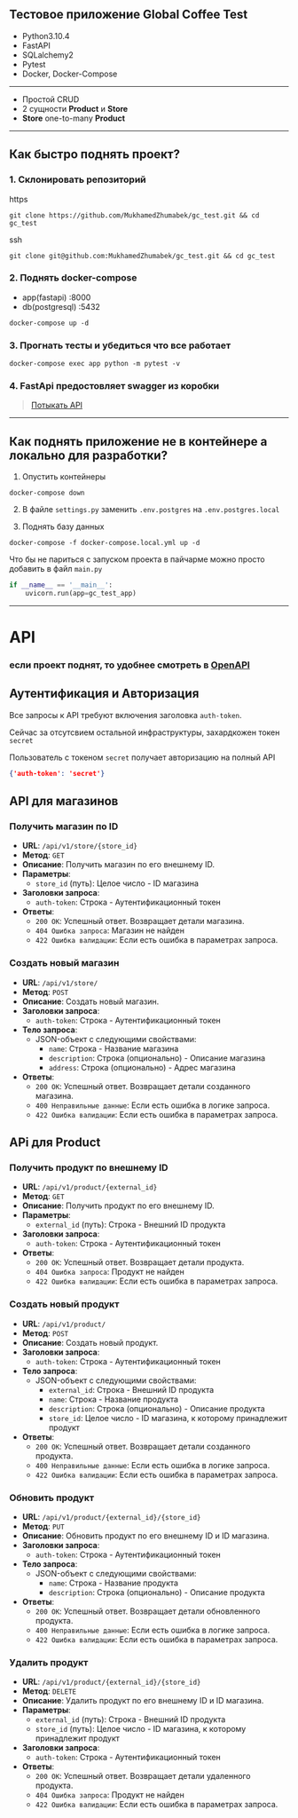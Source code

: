 
## Тестовое приложение Global Coffee Test
- Python3.10.4
- FastAPI
- SQLalchemy2
- Pytest
- Docker, Docker-Compose
---

 - Простой CRUD
 - 2 сущности **Product** и **Store**
 - **Store** one-to-many **Product**

---

## Как быстро поднять проект?

### 1. Склонировать репозиторий

https
```console
git clone https://github.com/MukhamedZhumabek/gc_test.git && cd gc_test
```
ssh
```console
git clone git@github.com:MukhamedZhumabek/gc_test.git && cd gc_test
```
### 2. Поднять docker-compose
 - app(fastapi)   :8000
 - db(postgresql) :5432
```console
docker-compose up -d
```

### 3. Прогнать тесты и убедиться что все работает
```console
docker-compose exec app python -m pytest -v
```

### 4. FastApi предостовляет swagger из коробки 
>[Потыкать API](http://127.0.0.1:8000/docs)
---
## Как поднять приложение не в контейнере а локально для разработки?

1. Опустить контейнеры

```console
docker-compose down
```
2. В файле `settings.py` заменить `.env.postgres` на `.env.postgres.local`


3. Поднять базу данных
```console
docker-compose -f docker-compose.local.yml up -d
```

Что бы не париться с запуском проекта в пайчарме можно просто добавить в файл `main.py`
```python
if __name__ == '__main__':
    uvicorn.run(app=gc_test_app)
```
---


# API

### если проект поднят, то удобнее смотреть в [OpenAPI](http://127.0.0.1:8000/docs)

## Аутентификация и Aвторизация

Все запросы к  API требуют включения заголовка `auth-token`.

Сейчас за отсутсвием остальной инфраструктуры, захардкожен токен `secret`

Пользователь с токеном `secret` получает авторизацию на полный API

```json
{'auth-token': 'secret'}
```

## API для магазинов

### Получить магазин по ID

- **URL**: `/api/v1/store/{store_id}`
- **Метод**: `GET`
- **Описание**: Получить магазин по его внешнему ID.
- **Параметры**:
  - `store_id` (путь): Целое число - ID магазина
- **Заголовки запроса**:
  - `auth-token`: Строка - Аутентификационный токен
- **Ответы**:
  - `200 OK`: Успешный ответ. Возвращает детали магазина.
  - `404 Ошибка запроса`: Магазин не найден
  - `422 Ошибка валидации`: Если есть ошибка в параметрах запроса.

### Создать новый магазин

- **URL**: `/api/v1/store/`
- **Метод**: `POST`
- **Описание**: Создать новый магазин.
- **Заголовки запроса**:
  - `auth-token`: Строка - Аутентификационный токен
- **Тело запроса**:
  - JSON-объект с следующими свойствами:
    - `name`: Строка - Название магазина
    - `description`: Строка (опционально) - Описание магазина
    - `address`: Строка (опционально) - Адрес магазина
- **Ответы**:
  - `200 OK`: Успешный ответ. Возвращает детали созданного магазина.
  - `400 Неправильные данные`: Если есть ошибка в логике запроса.
  - `422 Ошибка валидации`: Если есть ошибка в параметрах запроса.

## APi для Product

### Получить продукт по внешнему ID

- **URL**: `/api/v1/product/{external_id}`
- **Метод**: `GET`
- **Описание**: Получить продукт по его внешнему ID.
- **Параметры**:
  - `external_id` (путь): Строка - Внешний ID продукта
- **Заголовки запроса**:
  - `auth-token`: Строка - Аутентификационный токен
- **Ответы**:
  - `200 OK`: Успешный ответ. Возвращает детали продукта.
  - `404 Ошибка запроса`: Продукт не найден
  - `422 Ошибка валидации`: Если есть ошибка в параметрах запроса.

### Создать новый продукт

- **URL**: `/api/v1/product/`
- **Метод**: `POST`
- **Описание**: Создать новый продукт.
- **Заголовки запроса**:
  - `auth-token`: Строка - Аутентификационный токен
- **Тело запроса**:
  - JSON-объект с следующими свойствами:
    - `external_id`: Строка - Внешний ID продукта
    - `name`: Строка - Название продукта
    - `description`: Строка (опционально) - Описание продукта
    - `store_id`: Целое число - ID магазина, к которому принадлежит продукт
- **Ответы**:
  - `200 OK`: Успешный ответ. Возвращает детали созданного продукта.
  - `400 Неправильные данные`: Если есть ошибка в логике запроса.
  - `422 Ошибка валидации`: Если есть ошибка в параметрах запроса.

### Обновить продукт

- **URL**: `/api/v1/product/{external_id}/{store_id}`
- **Метод**: `PUT`
- **Описание**: Обновить продукт по его внешнему ID и ID магазина.
- **Заголовки запроса**:
  - `auth-token`: Строка - Аутентификационный токен
- **Тело запроса**:
  - JSON-объект с следующими свойствами:
    - `name`: Строка - Название продукта
    - `description`: Строка (опционально) - Описание продукта
- **Ответы**:
  - `200 OK`: Успешный ответ. Возвращает детали обновленного продукта.
  - `400 Неправильные данные`: Если есть ошибка в логике запроса.
  - `422 Ошибка валидации`: Если есть ошибка в параметрах запроса.

### Удалить продукт

- **URL**: `/api/v1/product/{external_id}/{store_id}`
- **Метод**: `DELETE`
- **Описание**: Удалить продукт по его внешнему ID и ID магазина.
- **Параметры**:
  - `external_id` (путь): Строка - Внешний ID продукта
  - `store_id` (путь): Целое число - ID магазина, к которому принадлежит продукт
- **Заголовки запроса**:
  - `auth-token`: Строка - Аутентификационный токен
- **Ответы**:
  - `200 OK`: Успешный ответ. Возвращает детали удаленного продукта.
  - `404 Ошибка запроса`: Продукт не найден
  - `422 Ошибка валидации`: Если есть ошибка в параметрах запроса.